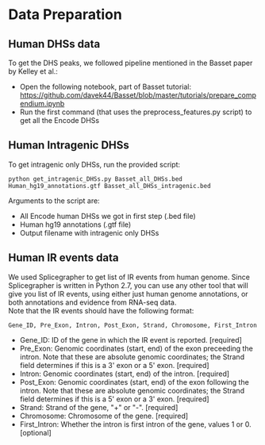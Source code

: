 # Data Preparation
## Human DHSs data
To get the DHS peaks, we followed pipeline mentioned in the Basset paper by Kelley et al.:
- Open the following notebook, part of Basset tutorial: https://github.com/davek44/Basset/blob/master/tutorials/prepare_compendium.ipynb
- Run the first command (that uses the preprocess_features.py script) to get all the Encode DHSs  

## Human Intragenic DHSs
To get intragenic only DHSs, run the provided script:
```
python get_intragenic_DHSs.py Basset_all_DHSs.bed Human_hg19_annotations.gtf Basset_all_DHSs_intragenic.bed
```
Arguments to the script are:  
- All Encode human DHSs we got in first step (.bed file)
- Human hg19 annotations (.gtf file)
- Output filename with intragenic only DHSs

## Human IR events data
We used Splicegrapher to get list of IR events from human genome. Since Splicegrapher is written in Python 2.7, you can use any other tool that will give you list of IR events, using either just human genome annotations, or both annotations and evidence from RNA-seq data.  
Note that the IR events should have the following format:  
```
Gene_ID, Pre_Exon, Intron, Post_Exon, Strand, Chromosome, First_Intron
```
- Gene_ID: ID of the gene in which the IR event is reported. [required]
- Pre_Exon: Genomic coordinates (start, end) of the exon preceeding the intron. Note that these are absolute genomic coordinates; the Strand field determines if this is a 3' exon or a 5' exon. [required]
- Intron: Genomic coordinates (start, end) of the intron. [required]
- Post_Exon: Genomic coordinates (start, end) of the exon following the intron. Note that these are absolute genomic coordinates; the Strand field determines if this is a 5' exon or a 3' exon. [required]
- Strand: Strand of the gene, "+" or "-". [required]
- Chromosome: Chromosome of the gene. [required]
- First_Intron: Whether the intron is first intron of the gene, values 1 or 0. [optional]